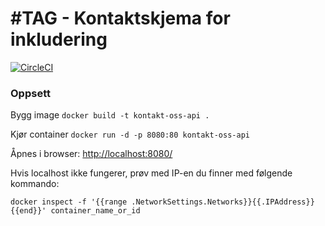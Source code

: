 #TAG - Kontaktskjema for inkludering
===========================
[![CircleCI](https://circleci.com/gh/navikt/kontakt-oss-api.svg?style=svg)](https://circleci.com/gh/navikt/kontakt-oss-api)

### Oppsett

Bygg image
`docker build -t kontakt-oss-api .`

Kjør container
`docker run -d -p 8080:80 kontakt-oss-api `

Åpnes i browser: [http://localhost:8080/](http://localhost:8080/)

Hvis localhost ikke fungerer, prøv med IP-en du finner med følgende kommando:

`docker inspect -f '{{range .NetworkSettings.Networks}}{{.IPAddress}}{{end}}' container_name_or_id`


